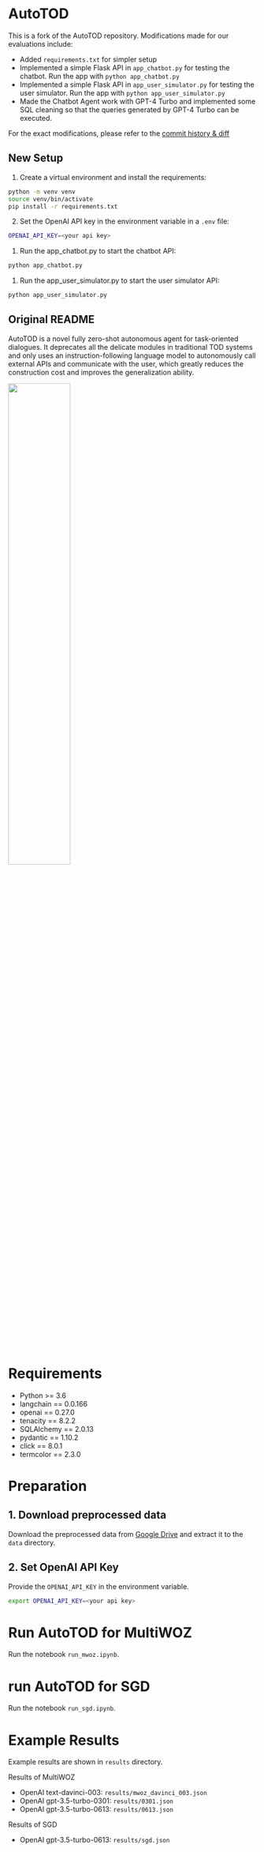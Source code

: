 # AutoTOD

This is a fork of the AutoTOD repository.
Modifications made for our evaluations include:
- Added `requirements.txt` for simpler setup
- Implemented a simple Flask API in `app_chatbot.py` for testing the chatbot. Run the app with `python app_chatbot.py`
- Implemented a simple Flask API in `app_user_simulator.py` for testing the user simulator. Run the app with `python app_user_simulator.py`
- Made the Chatbot Agent work with GPT-4 Turbo and implemented some SQL cleaning so that the queries generated by GPT-4 Turbo can be executed.

For the exact modifications, please refer to the [commit history & diff](https://github.com/DaDaMrX/AutoTOD/compare/main...llm-psychology-group:AutoTOD:main)

## New Setup
1. Create a virtual environment and install the requirements:
```bash
python -m venv venv
source venv/bin/activate
pip install -r requirements.txt
```
2. Set the OpenAI API key in the environment variable in a `.env` file:
```bash
OPENAI_API_KEY=<your api key>
```
1. Run the app_chatbot.py to start the chatbot API:
```bash
python app_chatbot.py
```
1. Run the app_user_simulator.py to start the user simulator API:
```bash
python app_user_simulator.py
```


## Original README
AutoTOD is a novel fully zero-shot autonomous agent for task-oriented dialogues. It deprecates all the delicate modules in traditional TOD systems and only uses an instruction-following language model to autonomously call external APIs and communicate with the user, which greatly reduces the construction cost and improves the generalization ability.

<!-- ![Different architectures of TOD systems.](assets/archs.png) -->
<img src="assets/archs.png" style="width: 50%">

# Requirements

- Python >= 3.6
- langchain == 0.0.166
- openai == 0.27.0
- tenacity == 8.2.2
- SQLAlchemy  == 2.0.13
- pydantic == 1.10.2
- click == 8.0.1
- termcolor == 2.3.0

# Preparation

## 1. Download preprocessed data

Download the preprocessed data from [Google Drive](https://drive.google.com/file/d/18ULn5nmzMMM9dMgGvtdybYcKniwdE3dL/view?usp=sharing) and extract it to the `data` directory.

## 2. Set OpenAI API Key

Provide the `OPENAI_API_KEY` in the environment variable.

```bash
export OPENAI_API_KEY=<your api key>
```

# Run AutoTOD for MultiWOZ

Run the notebook `run_mwoz.ipynb`.

# run AutoTOD for SGD

Run the notebook `run_sgd.ipynb`.

# Example Results

Example results are shown in `results` directory.

Results of MultiWOZ
- OpenAI text-davinci-003: `results/mwoz_davinci_003.json`
- OpenAI gpt-3.5-turbo-0301: `results/0301.json`
- OpenAI gpt-3.5-turbo-0613: `results/0613.json`

Results of SGD
- OpenAI gpt-3.5-turbo-0613: `results/sgd.json`
